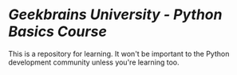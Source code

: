 # _Geekbrains University - Python Basics Course_
This is a repository for learning. 
It won't be important to the Python development community unless you're learning too.

